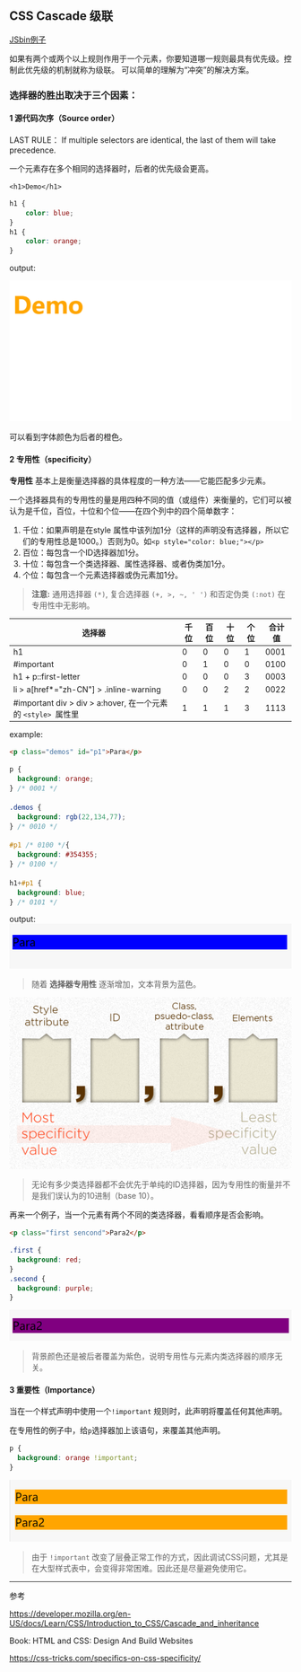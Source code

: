 CSS Cascade 级联
---
[JSbin例子](https://jsbin.com/quhewem/edit?html,css,output "click me")

如果有两个或两个以上规则作用于一个元素，你要知道哪一规则最具有优先级。控制此优先级的机制就称为级联。
可以简单的理解为“冲突”的解决方案。

### 选择器的胜出取决于三个因素：

#### 1 源代码次序（Source order）

LAST RULE：
If multiple selectors are identical, the last of them will take precedence.

一个元素存在多个相同的选择器时，后者的优先级会更高。
~~~html5
<h1>Demo</h1>
~~~
~~~css
h1 {
    color: blue;
}
h1 {
    color: orange;
}
~~~
output:

![](./raw/images/output1.png)

可以看到字体颜色为后者的橙色。


#### 2	专用性（specificity）

**专用性** 基本上是衡量选择器的具体程度的一种方法——它能匹配多少元素。

一个选择器具有的专用性的量是用四种不同的值（或组件）来衡量的，它们可以被认为是千位，百位，十位和个位——在四个列中的四个简单数字：

1. 千位：如果声明是在style 属性中该列加1分（这样的声明没有选择器，所以它们的专用性总是1000。）否则为0。如`<p style="color: blue;"></p>`
2. 百位：每包含一个ID选择器加1分。
3. 十位：每包含一个类选择器、属性选择器、或者伪类加1分。
4. 个位：每包含一个元素选择器或伪元素加1分。

>**注意:** 通用选择器 ``(*)``, 复合选择器 ``(+, >, ~, ' ')`` 和否定伪类 ``(:not)`` 在专用性中无影响。

|选择器|	千位|	百位|	十位|	个位|	合计值|
| ----|------ | ---|---|--|---|
|h1|	0|	0	|0|	1|	0001|
|#important|	0	|1|	0|	0|	0100|
|h1 + p::first-letter|	0	|0|	0	|3|	0003|
|li > a[href*="zh-CN"] > .inline-warning|	0	|0|	2|	2|	0022|
|#important div > div > a:hover, 在一个元素的 ``<style> ``属性里	|1|	1	|1	|3	|1113|

example:
~~~html
<p class="demos" id="p1">Para</p>
~~~
~~~css
p {
  background: orange;
} /* 0001 */

.demos {
  background: rgb(22,134,77);
} /* 0010 */

#p1 /* 0100 */{
  background: #354355;
} /* 0100 */

h1+#p1 {
  background: blue;
} /* 0101 */
~~~
output:
![](./raw/images/output2.png)

>随着 **选择器专用性** 逐渐增加，文本背景为蓝色。

![](./raw/images/specificity.png)

>无论有多少类选择器都不会优先于单纯的ID选择器，因为专用性的衡量并不是我们误认为的10进制（base 10）。

再来一个例子，当一个元素有两个不同的类选择器，看看顺序是否会影响。
~~~html
<p class="first sencond">Para2</p>
~~~
~~~css
.first {
  background: red;
}
.second {
  background: purple;
}
~~~
![](./raw/images/output3.png)

>背景颜色还是被后者覆盖为紫色，说明专用性与元素内类选择器的顺序无关。



#### 3 重要性（Importance）
当在一个样式声明中使用一个`!important` 规则时，此声明将覆盖任何其他声明。

在专用性的例子中，给`p`选择器加上该语句，来覆盖其他声明。

~~~css
p {
  background: orange !important;
}
~~~

![](./raw/images/output4.png)


>由于 `!important` 改变了层叠正常工作的方式，因此调试CSS问题，尤其是在大型样式表中，会变得非常困难。因此还是尽量避免使用它。

---




参考

https://developer.mozilla.org/en-US/docs/Learn/CSS/Introduction_to_CSS/Cascade_and_inheritance

Book: HTML and CSS: Design And Build Websites

https://css-tricks.com/specifics-on-css-specificity/
